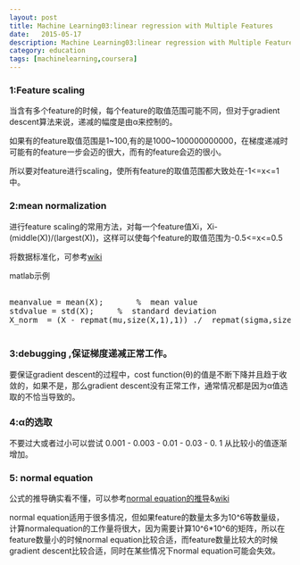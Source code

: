 ```yaml
---
layout: post
title: Machine Learning03:linear regression with Multiple Features
date:   2015-05-17
description: Machine Learning03:linear regression with Multiple Features
category: education
tags: [machinelearning,coursera]
---
```


### 1:Feature scaling

当含有多个feature的时候，每个feature的取值范围可能不同，但对于gradient descent算法来说，递减的幅度是由α来控制的。

如果有的feature取值范围是1~100,有的是1000~100000000000，在梯度递减时可能有的feature一步会迈的很大，而有的feature会迈的很小。

所以要对feature进行scaling，使所有feature的取值范围都大致处在-1<=x<=1中。

<!-- more -->

### 2:mean normalization

进行feature scaling的常用方法，对每一个feature值Xi，Xi-(middle(X))/(largest(X))，这样可以使每个feature的取值范围为-0.5<=x<=0.5

将数据标准化，可参考[wiki](http://en.wikipedia.org/wiki/Normalization_(statistics))

matlab示例

<pre>
 
meanvalue = mean(X);       %  mean value 
stdvalue = std(X);     %  standard deviation
X_norm  = (X - repmat(mu,size(X,1),1)) ./  repmat(sigma,size(X,1),1);

</pre>

### 3:debugging ,保证梯度递减正常工作。

要保证gradient descent的过程中，cost function(θ)的值是不断下降并且趋于收敛的，如果不是，那么gradient descent没有正常工作，通常情况都是因为α值选取的不恰当导致的。

### 4:α的选取

不要过大或者过小可以尝试 0.001 - 0.003 - 0.01 - 0.03 - 0. 1 从比较小的值逐渐增加。

### 5: normal equation

公式的推导确实看不懂，可以参考[normal equation的推导](http://dip.sun.ac.za/~hanno/twb264/lesings/lsa.pdf)&[wiki](http://en.wikipedia.org/wiki/Linear_least_squares_(mathematics)#Derivation_of_the_normal_equations)

normal equation适用于很多情况，但如果feature的数量太多为10^6等数量级，计算normalequation的工作量将很大，因为需要计算10^6*10^6的矩阵，所以在feature数量小的时候normal equation比较合适，而feature数量比较大的时候gradient descent比较合适，同时在某些情况下normal equation可能会失效。